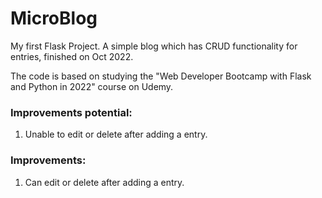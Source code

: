 # MicroBlog


My first Flask Project. A simple blog which has CRUD functionality for entries, finished on Oct 2022.

The code is based on studying the "Web Developer Bootcamp with Flask and Python in 2022" course on Udemy.

### Improvements potential:
1. Unable to edit or delete after adding a entry.

### Improvements:
1. Can edit or delete after adding a entry.
